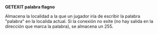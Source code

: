 **GETEXIT palabra flagno**

Almacena la localidad a la que un jugador iría de escribir la palabra "palabra" en la localida actual.
Si la conexión no exite (no hay salida en la dirección que marca la palabra), se almacena un 255.